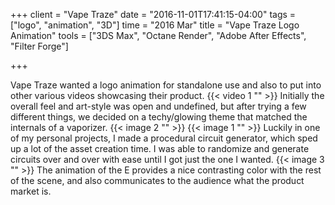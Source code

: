 +++
client = "Vape Traze"
date = "2016-11-01T17:41:15-04:00"
tags = ["logo", "animation", "3D"]
time = "2016 Mar"
title = "Vape Traze Logo Animation"
tools = ["3DS Max", "Octane Render", "Adobe After Effects", "Filter Forge"]

+++

Vape Traze wanted a logo animation for standalone use and also to put into other various videos showcasing their product.
{{< video 1 "" >}}
Initially the overall feel and art-style was open and undefined, but after trying a few different things, we decided on a techy/glowing theme that matched the internals of a vaporizer.
{{< image 2 "" >}}
{{< image 1 "" >}}
Luckily in one of my personal projects, I made a procedural circuit generator, which sped up a lot of the asset creation time. I was able to randomize and generate circuits over and over with ease until I got just the one I wanted.
{{< image 3 "" >}}
The animation of the E provides a nice contrasting color with the rest of the scene, and also communicates to the audience what the product market is.
